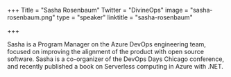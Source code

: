 +++
Title = "Sasha Rosenbaum"
Twitter = "DivineOps"
image = "sasha-rosenbaum.png"
type = "speaker"
linktitle = "sasha-rosenbaum"

+++

Sasha is a Program Manager on the Azure DevOps engineering team, focused on improving the alignment of the product with open source software. Sasha is a co-organizer of the DevOps Days Chicago conference, and recently published a book on Serverless computing in Azure with .NET.
